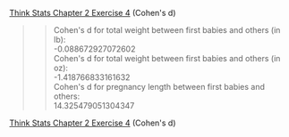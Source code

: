 [Think Stats Chapter 2 Exercise 4](http://greenteapress.com/thinkstats2/html/thinkstats2003.html#toc24) (Cohen's d)

>> Cohen's d for total weight between first babies and others (in lb):  
>> -0.088672927072602  
>> Cohen's d for total weight between first babies and others (in oz):  
>> -1.418766833161632  
>> Cohen's d for pregnancy length between first babies and others:  
>> 14.325479051304347  

[Think Stats Chapter 2 Exercise 4](http://greenteapress.com/thinkstats2/html/thinkstats2003.html#toc24) (Cohen's d)
